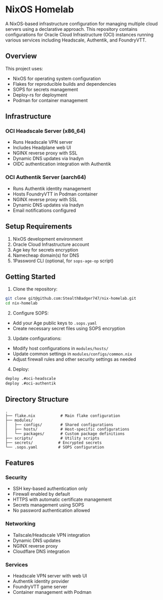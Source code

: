 # NixOS Homelab

A NixOS-based infrastructure configuration for managing multiple cloud servers using a declarative approach. This repository contains configurations for Oracle Cloud Infrastructure (OCI) instances running various services including Headscale, Authentik, and FoundryVTT.

## Overview

This project uses:
- NixOS for operating system configuration
- Flakes for reproducible builds and dependencies
- SOPS for secrets management
- Deploy-rs for deployment
- Podman for container management

## Infrastructure

### OCI Headscale Server (x86_64)
- Runs Headscale VPN server
- Includes Headplane web UI
- NGINX reverse proxy with SSL
- Dynamic DNS updates via Inadyn
- OIDC authentication integration with Authentik

### OCI Authentik Server (aarch64)
- Runs Authentik identity management
- Hosts FoundryVTT in Podman container
- NGINX reverse proxy with SSL
- Dynamic DNS updates via Inadyn
- Email notifications configured

## Setup Requirements

1. NixOS development environment
2. Oracle Cloud Infrastructure account
3. Age key for secrets encryption
4. Namecheap domain(s) for DNS
5. 1Password CLI (optional, for `sops-age-op` script)

## Getting Started

1. Clone the repository:
```bash
git clone git@github.com:StealthBadger747/nix-homelab.git
cd nix-homelab
```

2. Configure SOPS:
- Add your Age public keys to `.sops.yaml`
- Create necessary secret files using SOPS encryption

3. Update configurations:
- Modify host configurations in `modules/hosts/`
- Update common settings in `modules/configs/common.nix`
- Adjust firewall rules and other security settings as needed

4. Deploy:
```bash
deploy .#oci-headscale
deploy .#oci-authentik
```

## Directory Structure

```
.
├── flake.nix           # Main flake configuration
├── modules/
│   ├── configs/        # Shared configurations
│   ├── hosts/          # Host-specific configurations
│   └── packages/       # Custom package definitions
├── scripts/            # Utility scripts
├── secrets/           # Encrypted secrets
└── .sops.yaml         # SOPS configuration
```

## Features

### Security
- SSH key-based authentication only
- Firewall enabled by default
- HTTPS with automatic certificate management
- Secrets management using SOPS
- No password authentication allowed

### Networking
- Tailscale/Headscale VPN integration
- Dynamic DNS updates
- NGINX reverse proxy
- Cloudflare DNS integration

### Services
- Headscale VPN server with web UI
- Authentik identity provider
- FoundryVTT game server
- Container management with Podman
